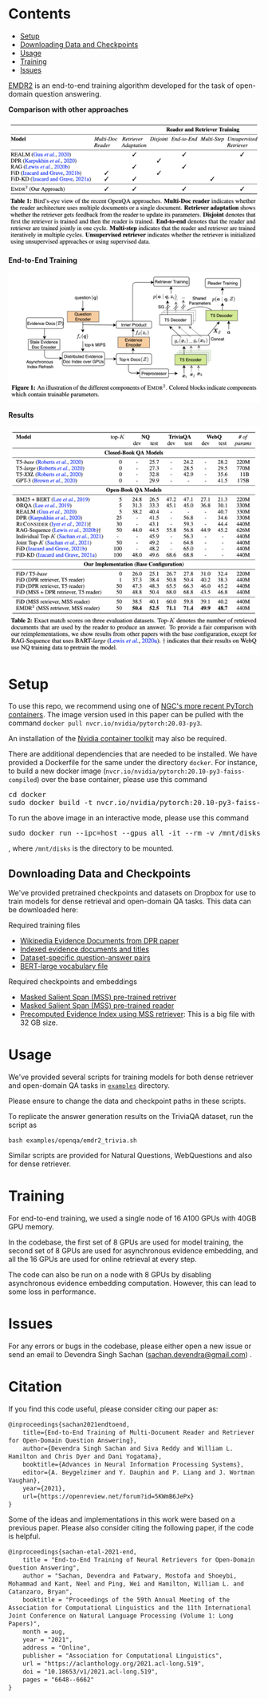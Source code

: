 <a id="contents"></a>
# Contents
<!-- MarkdownTOC -->

- [Setup](#setup)
- [Downloading Data and Checkpoints](#downloading-data-and-checkpoints)
- [Usage](#usage)
- [Training](#training)
- [Issues](#issues)

<!-- /MarkdownTOC -->


[EMDR2](https://arxiv.org/abs/2106.05346) is an end-to-end training algorithm developed for the task of open-domain question answering. 


**Comparison with other approaches**
<p align="center">
  <img src="images/cmp-small.png">
</p>


**End-to-End Training**
<p align="center">
  <img src="images/training-small.png">
</p>


**Results**
<p align="center">
  <img src="images/results-small.png">
</p>


<a id="setup"></a>
# Setup

To use this repo, we recommend using one of [NGC's more recent PyTorch containers](https://catalog.ngc.nvidia.com/orgs/nvidia/containers/pytorch/tags). 
The image version used in this paper can be pulled with the command `docker pull nvcr.io/nvidia/pytorch:20.03-py3`. 

An installation of the [Nvidia container toolkit](https://docs.nvidia.com/datacenter/cloud-native/container-toolkit/install-guide.html#install-guide) may also be required.

There are additional dependencies that are needed to be installed. We have provided a Dockerfile for the same under the directory `docker`.
For instance, to build a new docker image (`nvcr.io/nvidia/pytorch:20.10-py3-faiss-compiled`) over the base container, please use this command
<pre>
cd docker
sudo docker build -t nvcr.io/nvidia/pytorch:20.10-py3-faiss-compiled .
</pre>

To run the above image in an interactive mode, please use this command
<pre>
sudo docker run --ipc=host --gpus all -it --rm -v /mnt/disks:/mnt/disks nvcr.io/nvidia/pytorch:20.10-py3-faiss-compiled bash
</pre>
, where `/mnt/disks` is the directory to be mounted.

<a id="downloading-data-and-checkpoints"></a>
## Downloading Data and Checkpoints
We've provided pretrained checkpoints and datasets on Dropbox for use to train models for dense retrieval and open-domain QA tasks. 
This data can be downloaded here:

Required training files
- [Wikipedia Evidence Documents from DPR paper](https://www.dropbox.com/s/bezryc9win2bha1/psgs_w100.tar.gz)
- [Indexed evidence documents and titles](https://www.dropbox.com/s/nc49dkno8o3pgb3/evidence-wikipedia-indexed-mmap.tar.gz)
- [Dataset-specific question-answer pairs](https://www.dropbox.com/s/gm0y3lx1wv0uxx2/qas.tar.gz)
- [BERT-large vocabulary file](https://www.dropbox.com/s/ttblv1uggd4cijt/bert-large-uncased-vocab.txt)

Required checkpoints and embeddings
- [Masked Salient Span (MSS) pre-trained retriver](https://www.dropbox.com/s/069xj395ftxv4hz/mss-emdr2-retriever-base-steps82k.tar.gz)
- [Masked Salient Span (MSS) pre-trained reader](https://www.dropbox.com/s/33lm2685ifpei4l/mss-emdr2-reader-base-steps82k.tar.gz)
- [Precomputed Evidence Index using MSS retriever](https://www.dropbox.com/s/y7rg8u41yavje0y/psgs_w100_emdr2-retriever-base-steps82k_full-wikipedia_base.pkl): This is a big file with 32 GB size.


<a id="usage"></a>
# Usage

We've provided several scripts for training models for both dense retriever and open-domain QA tasks in [`examples`](./examples) directory.

Please ensure to change the data and checkpoint paths in these scripts.

To replicate the answer generation results on the TriviaQA dataset, run the script as
```
bash examples/openqa/emdr2_trivia.sh
```
Similar scripts are provided for Natural Questions, WebQuestions and also for dense retriever.


<a id="training"></a>
# Training

For end-to-end training, we used a single node of 16 A100 GPUs with 40GB GPU memory.

In the codebase, the first set of 8 GPUs are used for model training, the second set of 8 GPUs are used for asynchronous evidence embedding, and all the 16 GPUs are used for online retrieval at every step. 
 
The code can also be run on a node with 8 GPUs by disabling asynchronous evidence embedding computation. However, this can lead to some loss in performance.

<a id="issues"></a>
# Issues

For any errors or bugs in the codebase, please either open a new issue or send an email to Devendra Singh Sachan (sachan.devendra@gmail.com) . 

# Citation

If you find this code useful, please consider citing our paper as:

```
@inproceedings{sachan2021endtoend,
    title={End-to-End Training of Multi-Document Reader and Retriever for Open-Domain Question Answering},
    author={Devendra Singh Sachan and Siva Reddy and William L. Hamilton and Chris Dyer and Dani Yogatama},
    booktitle={Advances in Neural Information Processing Systems},
    editor={A. Beygelzimer and Y. Dauphin and P. Liang and J. Wortman Vaughan},
    year={2021},
    url={https://openreview.net/forum?id=5KWmB6JePx}
}
```

Some of the ideas and implementations in this work were based on a previous paper. 
Please also consider citing the following paper, if the code is helpful.

```
@inproceedings{sachan-etal-2021-end,
    title = "End-to-End Training of Neural Retrievers for Open-Domain Question Answering",
    author = "Sachan, Devendra and Patwary, Mostofa and Shoeybi, Mohammad and Kant, Neel and Ping, Wei and Hamilton, William L. and Catanzaro, Bryan",
    booktitle = "Proceedings of the 59th Annual Meeting of the Association for Computational Linguistics and the 11th International Joint Conference on Natural Language Processing (Volume 1: Long Papers)",
    month = aug,
    year = "2021",
    address = "Online",
    publisher = "Association for Computational Linguistics",
    url = "https://aclanthology.org/2021.acl-long.519",
    doi = "10.18653/v1/2021.acl-long.519",
    pages = "6648--6662"
}
```

